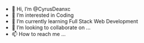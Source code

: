 - 👋 Hi, I’m @CyrusDeanxc
- 👀 I’m interested in Coding
- 🌱 I’m currently learning Full Stack Web Development
- 💞️ I’m looking to collaborate on ...
- 📫 How to reach me ...

<!---
CyrusDeanxc/CyrusDeanxc is a ✨ special ✨ repository because its `README.md` (this file) appears on your GitHub profile.
You can click the Preview link to take a look at your changes.
--->
